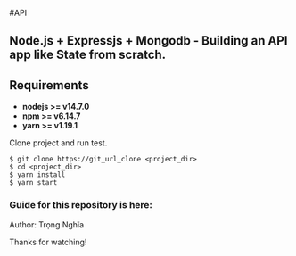 #API
## Node.js + Expressjs + Mongodb - Building an API app like State from scratch.

## Requirements

* **nodejs >= v14.7.0**
* **npm >= v6.14.7**
* **yarn >= v1.19.1**

Clone project and run test.

```
$ git clone https://git_url_clone <project_dir>
$ cd <project_dir>
$ yarn install
$ yarn start
```

### Guide for this repository is here:

Author: Trọng Nghĩa

Thanks for watching!
